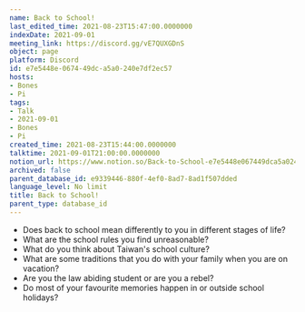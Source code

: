 ```yaml
---
name: Back to School!
last_edited_time: 2021-08-23T15:47:00.0000000
indexDate: 2021-09-01
meeting_link: https://discord.gg/vE7QUXGDnS
object: page
platform: Discord
id: e7e5448e-0674-49dc-a5a0-240e7df2ec57
hosts:
- Bones
- Pi
tags:
- Talk
- 2021-09-01
- Bones
- Pi
created_time: 2021-08-23T15:44:00.0000000
talktime: 2021-09-01T21:00:00.0000000
notion_url: https://www.notion.so/Back-to-School-e7e5448e067449dca5a0240e7df2ec57
archived: false
parent_database_id: e9339446-880f-4ef0-8ad7-8ad1f507dded
language_level: No limit
title: Back to School!
parent_type: database_id
---
```


   - Does back to school mean differently to you in different stages of life?
   - What are the school rules you find unreasonable?
   - What do you think about Taiwan's school culture?
   - What are some traditions that you do with your family when you are on vacation?
   - Are you the law abiding student or are you a rebel?
   - Do most of your favourite memories happen in or outside school holidays?









